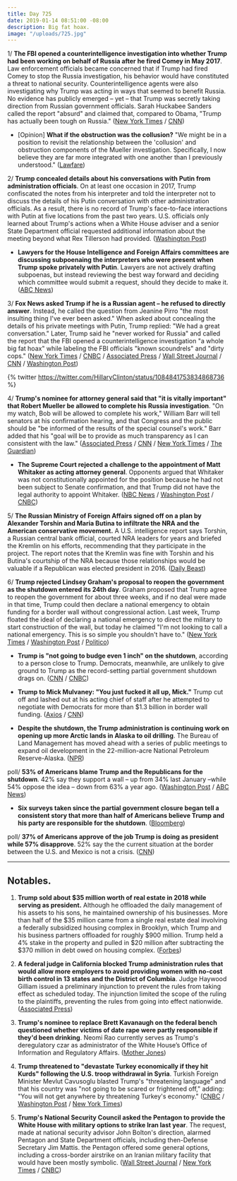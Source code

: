```yaml
---
title: Day 725
date: 2019-01-14 08:51:00 -08:00
description: Big fat hoax.
image: "/uploads/725.jpg"
---
```


1/ **The FBI opened a counterintelligence investigation into whether Trump had been working on behalf of Russia after he fired Comey in May 2017**. Law enforcement officials became concerned that if Trump had fired Comey to stop the Russia investigation, his behavior would have constituted a threat to national security. Counterintelligence agents were also investigating why Trump was acting in ways that seemed to benefit Russia. No evidence has publicly emerged – yet – that Trump was secretly taking direction from Russian government officials. Sarah Huckabee Sanders called the report "absurd" and claimed that, compared to Obama, "Trump has actually been tough on Russia." ([New York Times](https://www.nytimes.com/2019/01/11/us/politics/fbi-trump-russia-inquiry.html) / [CNN](https://www.cnn.com/2019/01/11/politics/nyt-russia-trump-investigation/index.html))

* \[Opinion\] **What if the obstruction was the collusion?** "We might be in a position to revisit the relationship between the 'collusion' and obstruction components of the Mueller investigation. Specifically, I now believe they are far more integrated with one another than I previously understood." ([Lawfare](https://www.lawfareblog.com/what-if-obstruction-was-collusion-new-york-timess-latest-bombshell))

2/ **Trump concealed details about his conversations with Putin from administration officials**. On at least one occasion in 2017, Trump confiscated the notes from his interpreter and told the interpreter not to discuss the details of his Putin conversation with other administration officials. As a result, there is no record of Trump's face-to-face interactions with Putin at five locations from the past two years. U.S. officials only learned about Trump's actions when a White House adviser and a senior State Department official requested additional information about the meeting beyond what Rex Tillerson had provided. ([Washington Post](https://www.washingtonpost.com/world/national-security/trump-has-concealed-details-of-his-face-to-face-encounters-with-putin-from-senior-officials-in-administration/2019/01/12/65f6686c-1434-11e9-b6ad-9cfd62dbb0a8_story.html))

* **Lawyers for the House Intelligence and Foreign Affairs committees are discussing subpoenaing the interpreters who were present when Trump spoke privately with Putin**. Lawyers are not actively drafting subpoenas, but instead reviewing the best way forward and deciding which committee would submit a request, should they decide to make it. ([ABC News](https://abcnews.go.com/Politics/house-lawyers-meeting-monday-evaluate-subpoenaing-trump-putins/story?id=60348411))

3/ **Fox News asked Trump if he is a Russian agent – he refused to directly answer**. Instead, he called the question from Jeanine Pirro "the most insulting thing I've ever been asked." When asked about concealing the details of his private meetings with Putin, Trump replied: "We had a great conversation." Later, Trump said he "never worked for Russia" and called the report that the FBI opened a counterintelligence investigation "a whole big fat hoax" while labeling the FBI officials "known scoundrels" and "dirty cops." ([New York Times](https://www.nytimes.com/2019/01/13/us/politics/trump-russia-shutdown.html) / [CNBC](https://www.cnbc.com/2019/01/14/trump-says-he-never-worked-for-russia-following-explosive-report-of-fbi-probe.html) / [Associated Press](https://apnews.com/f246dec6e3f7402cb0fc6d6c420e442c) / [Wall Street Journal](https://www.wsj.com/articles/trump-says-he-never-worked-for-russia-11547487230) / [CNN](https://www.cnn.com/2019/01/14/politics/donald-trump-russia-fbi/index.html) / [Washington Post](https://www.washingtonpost.com/politics/trump-denies-working-for-russia-calls-past-fbi-leaders-known-scoundrels/2019/01/14/925f394a-180a-11e9-9ebf-c5fed1b7a081_story.html))

{% twitter https://twitter.com/HillaryClinton/status/1084841753834868736 %}

4/ **Trump's nominee for attorney general said that "it is vitally important" that Robert Mueller be allowed to complete his Russia investigation**. "On my watch, Bob will be allowed to complete his work," William Barr will tell senators at his confirmation hearing, and that Congress and the public should be "be informed of the results of the special counsel's work." Barr added that his "goal will be to provide as much transparency as I can consistent with the law." ([Associated Press](https://apnews.com/181415fe1f054d899dafc5deb0d98f2e) / [CNN](https://www.cnn.com/2019/01/14/politics/william-barr-mueller/index.html) / [New York Times](https://www.nytimes.com/2019/01/14/us/politics/barr-testimony-mueller.html) / [The Guardian](https://www.theguardian.com/us-news/2019/jan/14/trump-mueller-russia-investigation-william-barr))

* **The Supreme Court rejected a challenge to the appointment of Matt Whitaker as acting attorney general**. Opponents argued that Whitaker was not constitutionally appointed for the position because he had not been subject to Senate confirmation, and that Trump did not have the legal authority to appoint Whitaker. ([NBC News](https://www.nbcnews.com/politics/politics-news/supreme-court-rejects-challenge-matt-whitaker-s-appointment-acting-attorney-n958341) / [Washington Post](https://www.washingtonpost.com/politics/courts_law/supreme-court-turns-aside-challenge-to-whitaker-as-acting-attorney-general/2019/01/14/fab91b98-180d-11e9-88fe-f9f77a3bcb6c_story.html) / [CNBC](https://www.cnbc.com/2019/01/14/scotus-declines-to-take-gun-rights-case-that-challenged-whitaker-appointment.html))

5/ **The Russian Ministry of Foreign Affairs signed off on a plan by Alexander Torshin and Maria Butina to infiltrate the NRA and the American conservative movement.** A U.S. intelligence report says Torshin, a Russian central bank official, courted NRA leaders for years and briefed the Kremlin on his efforts, recommending that they participate in the project. The report notes that the Kremlin was fine with Torshin and his Butina's courtship of the NRA because those relationships would be valuable if a Republican was elected president in 2016. ([Daily Beast](https://www.thedailybeast.com/kremlin-blessed-russias-nra-operation-us-intel-report-says))

6/ **Trump rejected Lindsey Graham's proposal to reopen the government as the shutdown entered its 24th day**. Graham proposed that Trump agree to reopen the government for about three weeks, and if no deal were made in that time, Trump could then declare a national emergency to obtain funding for a border wall without congressional action. Last week, Trump floated the ideal of declaring a national emergency to direct the military to start construction of the wall, but today he claimed "I'm not looking to call a national emergency. This is so simple you shouldn't have to." ([New York Times](https://www.nytimes.com/2019/01/14/us/politics/trump-shutdown-border-wall.html) / [Washington Post](https://www.washingtonpost.com/powerpost/trump-rejects-suggestion-to-allow-government-to-reopen-temporarily-while-talks-continue/2019/01/14/59219b5a-180a-11e9-9ebf-c5fed1b7a081_story.html) / [Politico](https://www.politico.com/story/2019/01/14/trump-on-declaring-national-emergency-im-not-looking-to-do-that-1098886))

* **Trump is "not going to budge even 1 inch" on the shutdown**, according to a person close to Trump. Democrats, meanwhile, are unlikely to give ground to Trump as the record-setting partial government shutdown drags on. ([CNN](https://www.cnn.com/2019/01/14/politics/donald-trump-shutdown-polls/index.html) / [CNBC](https://www.cnbc.com/2019/01/14/democrats-unlikely-to-cave-on-trump-border-wall-amid-government-shutdown.html))

* **Trump to Mick Mulvaney: "You just fucked it all up, Mick."** Trump cut off and lashed out at his acting chief of staff after he attempted to negotiate with Democrats for more than $1.3 billion in border wall funding. ([Axios](https://www.axios.com/donald-trump-mick-mulvaney-government-shutdown-meeting-7d84ea72-5aaf-45e0-a707-5f955836070e.html) / [CNN](https://www.cnn.com/2019/01/13/politics/trump-mulvaney-meeting/index.html))

* **Despite the shutdown, the Trump administration is continuing work on opening up more Arctic lands in Alaska to oil drilling**. The Bureau of Land Management has moved ahead with a series of public meetings to expand oil development in the 22-million-acre National Petroleum Reserve-Alaska. ([NPR](https://www.npr.org/2019/01/11/684472912/despite-shutdown-trump-administration-continued-effort-to-expand-alaska-oil-dril))

poll/ **53% of Americans blame Trump and the Republicans for the shutdown**. 42% say they support a wall – up from 34% last January –while 54% oppose the idea – down from 63% a year ago. ([Washington Post](https://www.washingtonpost.com/politics/americans-blame-trump-and-gop-much-more-than-democrats-for-shutdown-post-abc-poll-finds/2019/01/12/9c89aff2-16a9-11e9-90a8-136fa44b80ba_story.html) / [ABC News](https://abcnews.go.com/Politics/trump-gop-blamed-shutdown-crisis-fewer-oppose-wall/story?id=60337670))

* **Six surveys taken since the partial government closure began tell a consistent story that more than half of Americans believe Trump and his party are responsible for the shutdown**. ([Bloomberg](https://www.bloomberg.com/news/articles/2019-01-14/trump-took-responsibility-for-shutdown-and-voters-give-it-to-him))

poll/ **37% of Americans approve of the job Trump is doing as president while 57% disapprove**. 52% say the the current situation at the border between the U.S. and Mexico is not a crisis. ([CNN](https://www.cnn.com/2019/01/13/politics/cnn-poll-shutdown-trump/index.html))

---

## Notables.

1. **Trump sold about $35 million worth of real estate in 2018 while serving as president.** Although he offloaded the daily management of his assets to his sons, he maintained ownership of his businesses. More than half of the $35 million came from a single real estate deal involving a federally subsidized housing complex in Brooklyn, which Trump and his business partners offloaded for roughly $900 million. Trump held a 4% stake in the property and pulled in $20 million after subtracting the $370 million in debt owed on housing complex. ([Forbes](https://www.forbes.com/sites/danalexander/2019/01/11/trump-sold-35m-of-real-estate-in-2018/#176f3c9f45b5))

2. **A federal judge in California blocked Trump administration rules that would allow more employers to avoid providing women with no-cost birth control in 13 states and the District of Columbia**. Judge Haywood Gilliam issued a preliminary injunction to prevent the rules from taking effect as scheduled today. The injunction limited the scope of the ruling to the plaintiffs, preventing the rules from going into effect nationwide. ([Associated Press](https://apnews.com/6bf623038da94f6ba74d71761f0cf665?utm_medium=AP&utm_campaign=SocialFlow&utm_source=Twitter))

3. **Trump's nominee to replace Brett Kavanaugh on the federal bench questioned whether victims of date rape were partly responsible if they'd been drinking**. Neomi Rao currently serves as Trump's deregulatory czar as administrator of the White House’s Office of Information and Regulatory Affairs. ([Mother Jones](https://www.motherjones.com/politics/2019/01/trumps-nominee-to-replace-kavanaugh-questioned-date-rape-discrimination-and-climate-change/))

4. **Trump threatened to "devastate Turkey economically if they hit Kurds" following the U.S. troop withdrawal in Syria**. Turkish Foreign Minister Mevlut Cavusoglu blasted Trump's "threatening language" and that his country was "not going to be scared or frightened off," adding: "You will not get anywhere by threatening Turkey's economy." ([CNBC](https://www.cnbc.com/2019/01/14/trump-threatens-to-devastate-turkey-economically-if-it-attacks-kurds.html) / [Washington Post](https://www.washingtonpost.com/world/national-security/trumps-vow-to-devastate-turkey-rattles-negotiations-over-syria-withdrawal/2019/01/14/1a61049c-17ff-11e9-88fe-f9f77a3bcb6c_story.html) / [New York Times](https://www.nytimes.com/2019/01/13/us/politics/trump-turkey-kurds.html))

5. **Trump's National Security Council asked the Pentagon to provide the White House with military options to strike Iran last year**. The request, made at national security advisor John Bolton's direction, alarmed Pentagon and State Department officials, including then-Defense Secretary Jim Mattis. the Pentagon offered some general options, including a cross-border airstrike on an Iranian military facility that would have been mostly symbolic. ([Wall Street Journal](https://www.wsj.com/articles/white-house-sought-options-to-strike-iran-11547375404) / [New York Times](https://www.nytimes.com/2019/01/13/us/politics/bolton-iran-pentagon.html) / [CNBC](https://www.cnbc.com/2019/01/13/white-house-asked-pentagon-for-military-plans-to-strike-iran.html))